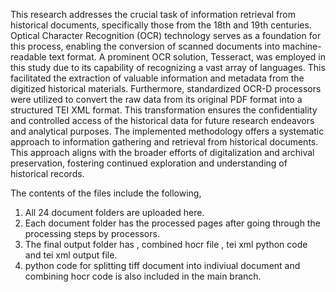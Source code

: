 This research addresses the crucial task of information retrieval from
historical documents, specifically those from the 18th and 19th centuries.
Optical Character Recognition (OCR) technology serves as a foundation
for this process, enabling the conversion of scanned documents into
machine-readable text format. A prominent OCR solution, Tesseract, was
employed in this study due to its capability of recognizing a vast array
of languages. This facilitated the extraction of valuable information and
metadata from the digitized historical materials. Furthermore, standardized
OCR-D processors were utilized to convert the raw data from its
original PDF format into a structured TEI XML format. This transformation
ensures the confidentiality and controlled access of the historical
data for future research endeavors and analytical purposes. The implemented
methodology offers a systematic approach to information gathering
and retrieval from historical documents. This approach aligns with
the broader efforts of digitalization and archival preservation, fostering
continued exploration and understanding of historical records.

The contents of the files include the following, 
1. All 24 document folders are uploaded here.
2. Each document folder has the processed pages after going through the processing steps by processors.
3. The final output folder has , combined hocr file , tei xml python code and tei xml output file.
4. python code for splitting tiff document into indiviual document and combining hocr code is also included in the main branch.
